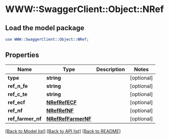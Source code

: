 # WWW::SwaggerClient::Object::NRef

## Load the model package
```perl
use WWW::SwaggerClient::Object::NRef;
```

## Properties
Name | Type | Description | Notes
------------ | ------------- | ------------- | -------------
**type** | **string** |  | [optional] 
**ref_n_fe** | **string** |  | [optional] 
**ref_c_te** | **string** |  | [optional] 
**ref_ecf** | [**NRefRefECF**](NRefRefECF.md) |  | [optional] 
**ref_nf** | [**NRefRefNF**](NRefRefNF.md) |  | [optional] 
**ref_farmer_nf** | [**NRefRefFarmerNF**](NRefRefFarmerNF.md) |  | [optional] 

[[Back to Model list]](../README.md#documentation-for-models) [[Back to API list]](../README.md#documentation-for-api-endpoints) [[Back to README]](../README.md)


